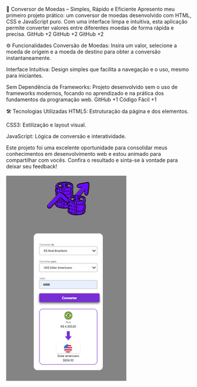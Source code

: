 💱 Conversor de Moedas – Simples, Rápido e Eficiente
Apresento meu primeiro projeto prático: um conversor de moedas desenvolvido com HTML, CSS e JavaScript puro. Com uma interface limpa e intuitiva, esta aplicação permite converter valores entre diferentes moedas de forma rápida e precisa.
GitHub
+2
GitHub
+2
GitHub
+2

⚙️ Funcionalidades
Conversão de Moedas: Insira um valor, selecione a moeda de origem e a moeda de destino para obter a conversão instantaneamente.

Interface Intuitiva: Design simples que facilita a navegação e o uso, mesmo para iniciantes.

Sem Dependência de Frameworks: Projeto desenvolvido sem o uso de frameworks modernos, focando no aprendizado e na prática dos fundamentos da programação web.
GitHub
+1
Código Fácil
+1

🛠️ Tecnologias Utilizadas
HTML5: Estruturação da página e dos elementos.

CSS3: Estilização e layout visual.

JavaScript: Lógica de conversão e interatividade.


Este projeto foi uma excelente oportunidade para consolidar meus conhecimentos em desenvolvimento web e estou animado para compartilhar com vocês. Confira o resultado e sinta-se à vontade para deixar seu feedback!
<br>
<br>
<img src="https://github.com/Eliassilva98/Projeto-conversor-de-moedas/blob/main/assets/Conversor%20de%20moedas.png?raw=true">


